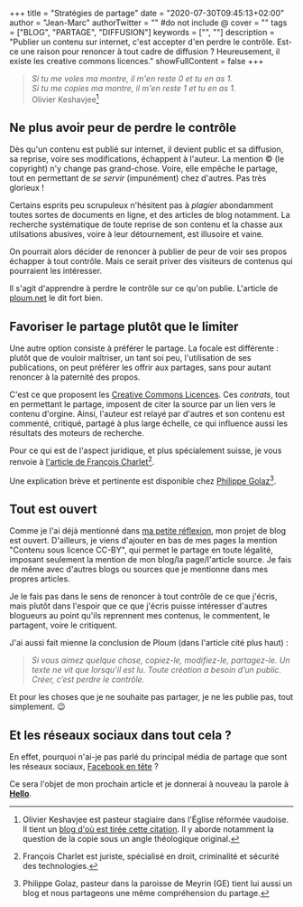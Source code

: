 +++
title = "Stratégies de partage"
date = "2020-07-30T09:45:13+02:00"
author = "Jean-Marc"
authorTwitter = "" #do not include @
cover = ""
tags = ["BLOG", "PARTAGE", "DIFFUSION"]
keywords = ["", ""]
description = "Publier un contenu sur internet, c'est accepter d'en perdre le contrôle. Est-ce une raison pour renoncer à tout cadre de diffusion ? Heureusement, il existe les creative commons licences."
showFullContent = false
+++

> *Si tu me voles ma montre, il m'en reste 0 et tu en as 1.*  
> *Si tu me copies ma montre, il m'en reste 1 et tu en as 1.*  
> Olivier Keshavjee[^3]

[^3]: Olivier Keshavjee est pasteur stagiaire dans l'Église réformée vaudoise. Il tient un [blog d'où est tirée cette citation](https://www.theologeek.ch/2014/06/20/voler-copier-contexte-communaute/). Il y aborde notamment la question de la copie sous un angle théologique original.

## Ne plus avoir peur de perdre le contrôle

Dès qu'un contenu est publié sur internet, il devient public et sa diffusion, sa reprise, voire ses modifications, échappent à l'auteur. La mention © (le copyright) n'y change pas grand-chose. Voire, elle empêche le partage, tout en permettant de *se servir* (impunément) chez d'autres. Pas très glorieux !

Certains esprits peu scrupuleux n'hésitent pas à *plagier* abondamment toutes sortes de documents en ligne, et des articles de blog notamment. La recherche systématique de toute reprise de son contenu et la chasse aux utilsations abusives, voire à leur détournement, est illusoire et vaine.

On pourrait alors décider de renoncer à publier de peur de voir ses propos échapper à tout contrôle. Mais ce serait priver des visiteurs de contenus qui pourraient les intéresser.

Il s'agit d'apprendre à perdre le contrôle sur ce qu'on publie. L'article de [ploum.net](https://ploum.net/comment-jai-appris-a-ne-plus-men-faire-et-a-aimer-le-web/) le dit fort bien. 

## Favoriser le partage plutôt que le limiter

Une autre option consiste à préférer le partage. La focale est différente : plutôt que de vouloir maîtriser, un tant soi peu, l'utilisation de ses publications, on peut préférer les offrir aux partages, sans pour autant renoncer à la paternité des propos.

C'est ce que proposent les [Creative Commons Licences](https://creativecommons.org/licenses/?lang=fr). Ces *contrats*, tout en permettant le partage, imposent de citer la source par un lien vers le contenu d'orgine. Ainsi, l'auteur est relayé par d'autres et son contenu est commenté, critiqué, partagé à plus large échelle, ce qui influence aussi les résultats des moteurs de recherche.

Pour ce qui est de l'aspect juridique, et plus spécialement suisse, je vous renvoie à [l'article de François Charlet](https://francoischarlet.ch/2011/les-creative-commons-et-le-droit-suisse/)[^1].

[^1]: François Charlet est juriste, spécialisé en droit, criminalité et sécurité des technologies.

Une explication brève et pertinente est disponible chez [Philippe Golaz](https://philippegolaz.ch/la-licence/)[^2].

[^2]: Philippe Golaz, pasteur dans la paroisse de Meyrin (GE) tient lui aussi un blog et nous partageons une même compréhension du partage.

## Tout est ouvert

Comme je l'ai déjà mentionné dans [ma petite réflexion](/posts/ma-petite-reflexion), mon projet de blog est ouvert. D'ailleurs, je viens d'ajouter en bas de mes pages la mention "Contenu sous licence CC-BY", qui permet le partage en toute légalité, imposant seulement la mention de mon blog/la page/l'article source. Je fais de même avec d'autres blogs ou sources que je mentionne dans mes propres articles.

Je le fais pas dans le sens de renoncer à tout contrôle de ce que j'écris, mais plutôt dans l'espoir que ce que j'écris puisse intéresser d'autres blogueurs au point qu'ils reprennent mes contenus, le commentent, le partagent, voire le critiquent.

J'ai aussi fait mienne la conclusion de Ploum (dans l'article cité plus haut) :

> *Si vous aimez quelque chose, copiez-le, modifiez-le, partagez-le. Un texte ne vit que lorsqu’il est lu. Toute création a besoin d’un public. Créer, c’est perdre le contrôle.*


Et pour les choses que je ne souhaite pas partager, je ne les publie pas, tout simplement. 😉


## Et les réseaux sociaux dans tout cela ?

En effet, pourquoi n'ai-je pas parlé du principal média de partage que sont les réseaux sociaux, [Facebook en tête](/posts/facebook) ?

Ce sera l'objet de mon prochain article et je donnerai à nouveau la parole à [**Hello**](/posts/hello-le-monde).